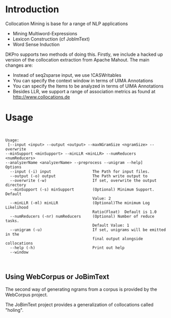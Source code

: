 # Introduction #

Collocation Mining is base for a range of NLP applications
  * Mining Multiword-Expressions
  * Lexicon Construction (cf JobImText)
  * Word Sense Induction

DKPro supports two methods of doing this. Firstly, we include a hacked
up version of the collocation extraction from Apache Mahout. The main changes are:
  * Instead of seq2sparse input, we use !CASWritables
  * You can specify the context window in terms of UIMA Annotations
  * You can specify the Items to be analyzed in terms of UIMA Annotations
  * Besides LLR, we support a range of association metrics as found at http://www.collocations.de

# Usage #

```


Usage:                                                                          
 [--input <input> --output <output> --maxNGramSize <ngramSize> --overwrite      
--minSupport <minSupport> --minLLR <minLLR> --numReducers <numReducers>         
--analyzerName <analyzerName> --preprocess --unigram --help]                    
Options                                                                         
  --input (-i) input                  The Path for input files.                 
  --output (-o) output                The Path write output to                  
  --overwrite (-w)                    If set, overwrite the output directory    
  --minSupport (-s) minSupport        (Optional) Minimum Support. Default       
                                      Value: 2                                 
  --minLLR (-ml) minLLR               (Optional)The minimum Log Likelihood      
                                      Ratio(Float)  Default is 1.0             
  --numReducers (-nr) numReducers     (Optional) Number of reduce tasks.        
                                      Default Value: 1                         
  --unigram (-u)                      If set, unigrams will be emitted in the   
                                      final output alongside collocations       
  --help (-h)                         Print out help 
  --window
    
            
```
## Using WebCorpus or JoBimText ##
The second way of  generating ngrams from a corpus is provided by the WebCorpus project.

The JoBimText project provides a generalization of collocations called "holing".